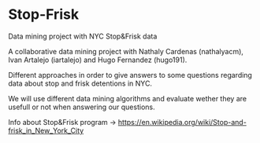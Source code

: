 # Stop-Frisk
Data mining project with NYC Stop&amp;Frisk data

A collaborative data mining project with Nathaly Cardenas (nathalyacm), Ivan Artalejo (iartalejo) and Hugo Fernandez (hugo191).

Different approaches in order to give answers to some questions regarding data about stop and frisk detentions in NYC.

We will use different data mining algorithms and evaluate wether they are usefull or not when answering our questions.

Info about Stop&amp;Frisk program -> https://en.wikipedia.org/wiki/Stop-and-frisk_in_New_York_City

